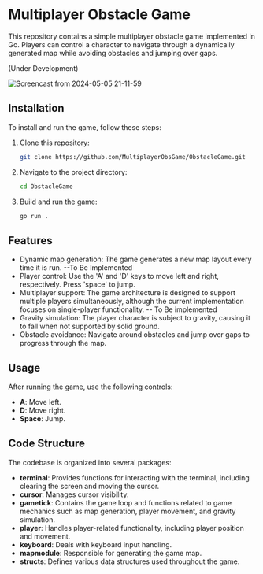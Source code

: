 # Multiplayer Obstacle Game

This repository contains a simple multiplayer obstacle game implemented in Go. Players can control a character to navigate through a dynamically generated map while avoiding obstacles and jumping over gaps.

(Under Development)

![Screencast from 2024-05-05 21-11-59](https://github.com/icryez/ObstacleGame/assets/35337801/517f2e45-d504-482e-9a66-a8fee649e81b)


## Installation

To install and run the game, follow these steps:

1. Clone this repository:

    ```bash
    git clone https://github.com/MultiplayerObsGame/ObstacleGame.git
    ```

2. Navigate to the project directory:

    ```bash
    cd ObstacleGame
    ```

3. Build and run the game:

    ```bash
    go run .
    ```

## Features

- Dynamic map generation: The game generates a new map layout every time it is run. --To Be Implemented
- Player control: Use the 'A' and 'D' keys to move left and right, respectively. Press 'space' to jump.
- Multiplayer support: The game architecture is designed to support multiple players simultaneously, although the current implementation focuses on single-player functionality. -- To Be implemented
- Gravity simulation: The player character is subject to gravity, causing it to fall when not supported by solid ground.
- Obstacle avoidance: Navigate around obstacles and jump over gaps to progress through the map.

## Usage

After running the game, use the following controls:

- **A**: Move left.
- **D**: Move right.
- **Space**: Jump.

## Code Structure

The codebase is organized into several packages:

- **terminal**: Provides functions for interacting with the terminal, including clearing the screen and moving the cursor.
- **cursor**: Manages cursor visibility.
- **gametick**: Contains the game loop and functions related to game mechanics such as map generation, player movement, and gravity simulation.
- **player**: Handles player-related functionality, including player position and movement.
- **keyboard**: Deals with keyboard input handling.
- **mapmodule**: Responsible for generating the game map.
- **structs**: Defines various data structures used throughout the game.

